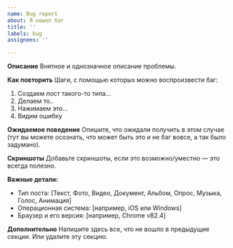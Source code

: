 ```yaml
---
name: Bug report
about: Я нашел баг
title: ''
labels: bug
assignees: ''

---
```


**Описание**
Внятное и однозначное описание проблемы.

**Как повторить**
Шаги, с помощью которых можно воспроизвести баг:
1. Создаем пост такого-то типа...
2. Делаем то..
3. Нажимаем это...
4. Видим ошибку

**Ожидаемое поведение**
Опишите, что ожидали получить в этом случае (тут вы можете осознать, что может быть это и не баг вовсе, а так было задумано).

**Скриншоты**
Добавьте скриншоты, если это возможно/уместно — это всегда полезно.

**Важные детали:**
 - Тип поста: [Текст, Фото, Видео, Документ, Альбом, Опрос, Музыка, Голос, Анимация]
 - Операционная система: [например, iOS или Windows]
 - Браузер и его версия: [например, Chrome v82.4]

**Дополнительно**
Напишите здесь все, что не вошло в предыдущие секции. Или удалите эту секцию.
